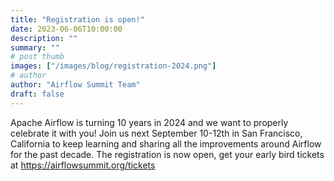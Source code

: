 ```yaml
---
title: "Registration is open!"
date: 2023-06-06T10:00:00
description: ""
summary: ""
# post thumb
images: ["/images/blog/registration-2024.png"]
# author
author: "Airflow Summit Team"
draft: false
---
```


Apache Airflow is turning 10 years in 2024 and we want to properly celebrate it with you! Join us next September 10-12th in San Francisco, California to keep learning and sharing all the improvements around Airflow for the past decade. The registration is now open, get your early bird tickets at https://airflowsummit.org/tickets 

